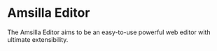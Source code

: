 # Amsilla Editor
The Amsilla Editor aims to be an easy-to-use powerful web editor with ultimate extensibility.

